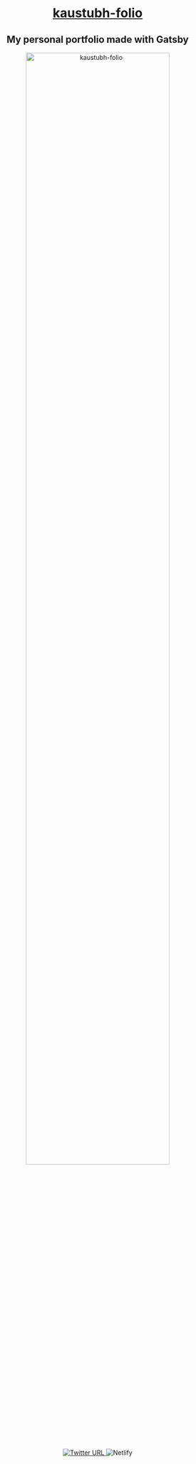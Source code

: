 <a href="https://kaustubh-folio.netlify.app/"><h1 align="center">kaustubh-folio</h1></a>

 <h2 align="center">My personal portfolio made with Gatsby</h2>
 
 
 <p align="center">
  <a href="https://kaustubh-folio.netlify.app/">
    <img alt="kaustubh-folio" src="https://pbs.twimg.com/media/EbI2j-nU4AIHs4z?format=jpg&name=large" width="80%" />
  </a>
</p>

<p align="center">

<a href="https://twitter.com/kaustubh_2020">
<img alt="Twitter URL" src="https://img.shields.io/twitter/url?label=Twitter&style=social&url=https%3A%2F%2Ftwitter.com%2Fkaustubh_2020">
</a>

<img alt="Netlify" src="https://img.shields.io/netlify/48b41705-e3a1-4716-9825-3ea1e9d8a274?label=Netlify&logo=Netlify&logoColor=lightblue&style=plastic">

</p>
